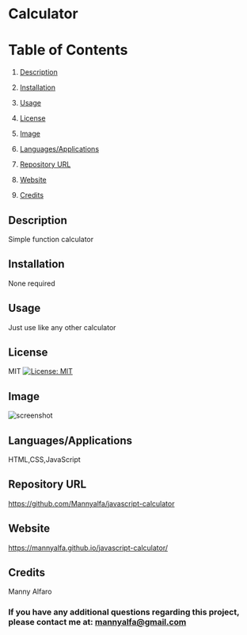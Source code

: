 # Calculator

# Table of Contents

1. [Description](#description)

2. [Installation](#installation)

3. [Usage](#usage)

4. [License](#license)

5. [Image](#Image)

6. [Languages/Applications](#languages-applications)

7. [Repository URL](#repository-url)

8. [Website](#website)

9. [Credits](#credits)

## Description
Simple function calculator

## Installation
None required

## Usage
Just use like any other calculator

## License
MIT [![License: MIT](https://img.shields.io/badge/License-MIT-yellow.svg)](https://opensource.org/licenses/MIT)

## Image
![screenshot]()

## Languages/Applications
HTML,CSS,JavaScript

## Repository URL
https://github.com/Mannyalfa/javascript-calculator

## Website
https://mannyalfa.github.io/javascript-calculator/
   
    
## Credits
Manny Alfaro

### If you have any additional questions regarding this project, please contact me at: mannyalfa@gmail.com

